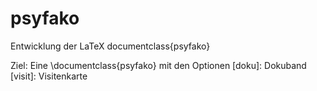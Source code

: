 # psyfako
Entwicklung der LaTeX documentclass{psyfako}

Ziel: Eine \documentclass{psyfako} mit den Optionen
  [doku]: Dokuband
  [visit]: Visitenkarte
  
